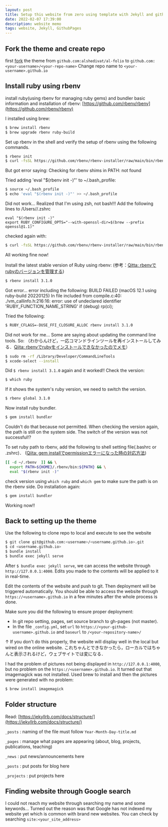 ```yaml
---
layout: post
title: Setup this website from zero using template with Jekyll and github pages
date: 2022-02-07 17:39:00
description: website memo
tags: website, Jekyll, GithubPages
---
```


## Fork the theme and create repo
first [fork](https://guides.github.com/activities/forking/) the theme from `github.com:alshedivat/al-folio` to `github.com:<your-username>/<your-repo-name>`
Change repo name to `<your-username>.github.io` 

## Install ruby using rbenv

install ruby(using rbenv for managing ruby gems) and bundler
basic information and installation of rbenv: [https://github.com/rbenv/rbenv](https://github.com/rbenv/rbenv)

I installed using brew:
```bash
$ brew install rbenv
$ brew upgrade rbenv ruby-build
```
Set up rbenv in the shell and verify the setup of rbenv using the following commands.
```bash
$ rbenv init
$ curl -fsSL https://github.com/rbenv/rbenv-installer/raw/main/bin/rbenv-doctor | bash
```
But got error saying: Checking for rbenv shims in PATH: not found

Tried adding 'eval "$(rbenv init -)"' to ~/.bash_profile:
```bash
$ source ~/.bash_profile
$ echo 'eval "$(rbenv init -)"' >> ~/.bash_profile
```
Did not work… Realized that I'm using zsh, not bash!!!
Add the following lines to /Users/<username>/.zshrc
```
eval "$(rbenv init -)"
export RUBY_CONFIGURE_OPTS="--with-openssl-dir=$(brew --prefix openssl@1.1)"
```
checked again with:
```bash
$ curl -fsSL https://github.com/rbenv/rbenv-installer/raw/main/bin/rbenv-doctor | bash` 
```
All working fine now! 

Install the latest stable version of Ruby using rbenv:
(参考：[Qitta: rbenvでrubyのバージョンを管理する](https://qiita.com/hujuu/items/3d600f2b2384c145ad12))

```bash
$ rbenv install 3.1.0
```
Got error… error including the following:
BUILD FAILED (macOS 12.1 using ruby-build 20220125) In file included from compile.c:40: ./vm_callinfo.h:216:16: error: use of undeclared identifier 'RUBY_FUNCTION_NAME_STRING'     if (debug) rp(ci);  

Tried the following:
```bash
$ RUBY_CFLAGS=-DUSE_FFI_CLOSURE_ALLOC rbenv install 3.1.0
```
Did not work for me…
Some are saying about updating the command line tools. So:
（わからんけど，一応コマンドラインツールを再インストールしてみる．[Qiita: rbenvでrubyをインストールできなかったのでメモ](https://qiita.com/marusho_summers/items/1022d5bbfd2f7856d2f8)）
```bash
$ sudo rm -rf /Library/Developer/CommandLineTools
$ xcode-select --install
```

Did `$ rbenv install 3.1.0` again and it worked!!
Check the version:
```bash
$ which ruby
```
If it shows the system's ruby version, we need to switch the version.
```bash
$ rbenv global 3.1.0
```
Now install ruby bundler.
```bash
$ gem install bundler
```

Couldn't do that because not permitted. When checking the version again, the path is still on the system side. The switch of the version was not successful!?

To set ruby path to rbenv, add the following to shell setting file(.bashrc or .zshrc)．
([Qiita: gem installでpermissionエラーになった時の対応方法](https://qiita.com/nishina555/items/63ebd4a508a09c481150))

```bash
[[ -d ~/.rbenv  ]] && \
  export PATH=${HOME}/.rbenv/bin:${PATH} && \
  eval "$(rbenv init -)"
```

check version using `which ruby` and `which gem` to make sure the path is on the rbenv side. Do installation again:

```bash
$ gem install bundler
```
Working now!!

## Back to setting up the theme

Use the following to clone repo to local and execute to see the website
```bash
$ git clone git@github.com:<username>/<username.github.io>.git
$ cd <username.github.io>
$ bundle install
$ bundle exec jekyll serve
```
After `$ bundle exec jekyll serve`, we can access the website through `http://127.0.0.1:4000`. Edits you made to the contents will be applied to it in real-time.

Edit the contents of the website and push to git. Then deployment will be triggered automatically. You should be able to access the website through `https://<username>.github.io` in a few minutes after the whole process is done.

Make sure you did the following to ensure proper deployment:
- In git repo setting, pages, set source branch to gh-pages (not master).
- In the file `_config.yml`, set `url` to `https://<your-github-username>.github.io` and `baseurl` to `/<your-repository-name>/`

↑ If you don't do this properly, the website will display well in the local but wired on the online website.
これちゃんとできなかったら，ローカルではちゃんと表示されるけど，ウェブサイトでは変になる．

I had the problem of pictures not being displayed in `http://127.0.0.1:4000`, but no problem on the `https://<username>.github.io`. It turned out that imagemagick was not installed. Used brew to install and then the pictures were generated with no problem:
```bash
$ brew install imagemagick
```


## Folder structure
Read: [https://jekyllrb.com/docs/structure/](https://jekyllrb.com/docs/structure/)

`_posts` : naming of the file must follow `Year-Month-Day-title.md`

`_pages` : manage what pages are appearing (about, blog, projects, publications, teaching)

`_news` : put news/announcements here

`_posts` : put posts for blog here

`_projects` : put projects here

## Finding website through Google search
I could not reach my website through searching my name and some keywords…
Turned out the reason was that Google has not indexed my website yet which is common with brand new websites.
You can check by searching `site:<your_site_address>`

